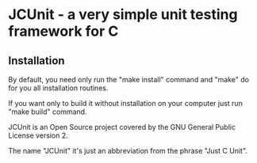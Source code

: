 JCUnit - a very simple unit testing framework for C
===

## Installation

By default, you need only run the "make install" command and "make" do for you all installation routines.

If you want only to build it without installation on your computer just run "make build" command.


JCUnit is an Open Source project covered by the GNU General Public
License version 2.


The name "JCUnit" it's just an abbreviation from the phrase "Just C Unit".
